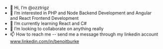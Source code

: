 - 👋 Hi, I’m @ozztrigz
- 👀 I’m interested in PHP and Node Backend Development and Angular and React Frontend Development
- 🌱 I’m currently learning React and C#
- 💞️ I’m looking to collaborate on anything really
- 📫 How to reach me -- send me a message through my linkedin account www.linkedin.com/in/benoitburke

<!---
ozztrigz/ozztrigz is a ✨ special ✨ repository because its `README.md` (this file) appears on your GitHub profile.
You can click the Preview link to take a look at your changes.
--->
